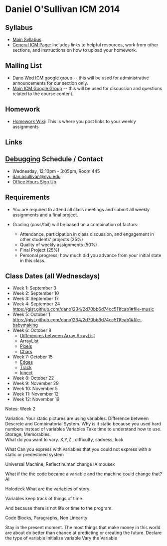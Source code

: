 Daniel O'Sullivan ICM 2014
========================================

Syllabus
--------
- [Main Syllabus](https://github.com/ITPNYU/ICM-2014/blob/master/Syllabus-2014-All.md)
- [General ICM Page](https://github.com/ITPNYU/ICM-2014/blob/master/README.md): includes links to helpful resources, work from other sections, and instructions on how to upload your homework.

Mailing List
------------
- [Dano Wed ICM google group](https://groups.google.com/a/nyu.edu/d/forum/dano-wed-icm-f14-group) -- this will be used for administrative announcements for our section only.
- [Main ICM Google Group](https://groups.google.com/a/itp.nyu.edu/group/icm) -- this will be used for discussion and questions related to the course content.

Homework
--------
- [Homework Wiki](https://github.com/ITPNYU/ICM-2014/wiki/Homework-Dano-Wednesday): This is where you post links to your weekly assignments

Links
--------
[Debugging]( https://vimeo.com/channels/debugging)
Schedule / Contact
------------------
- Wednesday, 12:10pm - 3:05pm, Room 445
- dan.osullivan@nyu.edu
- [Office Hours Sign Up](https://www.google.com/calendar/selfsched?sstoken=UVBlTFZhOVNCTmF0fGRlZmF1bHR8MmU2NTM4NjJmOTJiNTUwM2M0YTBmMzcyZDM4NjRkNmQ)

Requirements
------------
- You are required to attend all class meetings and submit all weekly assignments and a final project.

- Grading (pass/fail) will be based on a combination of factors:
    - Attendance, participation in class discussion, and engagement in other students' projects (25%)
    - Quality of weekly assignments (50%) 
    - Final Project (25%)
    - Personal progress; how much did you advance from your initial state in this class.

Class Dates (all Wednesdays)
-----------
- Week 1: September 3
- Week 2: September 10
- Week 3: September 17
- Week 4: September 24 https://gist.github.com/dano1234/2d70bb6d74cc511fcab1#file-music
- Week 5: October 1 https://gist.github.com/dano1234/2d70bb6d74cc511fcab1#file-babymaking
- Week 6: October 8 
    - [Differences between Array ArrayList](https://gist.github.com/dano1234/ac97879f37f290720b1d)
   - [ArrayList](https://gist.github.com/dano1234/5a2bbf7c12393232b0cc#file-babymakerarraylist)
   - [Pixels](https://gist.github.com/dano1234/2e8a152408e9b96fc20c#file-backgroundcolor)     
   - [Chars](https://gist.github.com/dano1234/348f3f5ddbef1eee9312#file-randomletters)
- Week 7: October 15
   - [Edges](https://gist.github.com/dano1234/17b99ca5a48ce4d3b86d)
   - [Track](https://gist.github.com/dano1234/25c99945395ef53a66e2)
   - [kinect](https://gist.github.com/dano1234/5d14835b27743f2ae108)
- Week 8: October 22
- Week 9: November 29 
- Week 10: November 5
- Week 11: November 12
- Week 12: November 19


Notes: Week 2

Variation.
Your static pictures are using variables.
Difference between Descrete and Combinatorial System.
Why is it static because you used hard numbers instead of variables
Variables Take time to understand how to use.  Storage, Memorables.  
What do you want to vary.  X,Y,Z ,  difficulty, sadness, luck

What Can you express with variables that you could not express with a static or predestined system

Universal Machine,  Reflect human change IA  mousex

What if the the code became a variable and the machine could change that?  AI

Holodeck What are the variables of story.

Variables keep track of things of time. 

And because there is not life or time to the program.

Code Blocks, Paragraphs,  Non Linearity

Stay in the present moment.
The most things that make money in this world are about do better than chance at predicting or creating the future.
Declare the type of variable
Initialize variable
Vary the Variable
